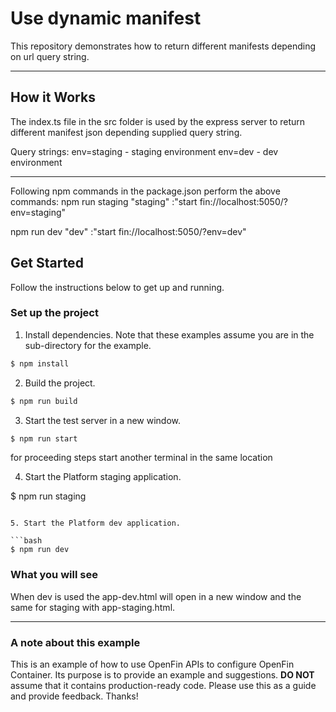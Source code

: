 # Use dynamic manifest

This repository demonstrates how to return different manifests depending on url query string.

---

## How it Works

The index.ts file in the src folder is used by the express server to return different manifest json depending supplied query string.

Query strings:
env=staging - staging environment
env=dev - dev environment

---

Following npm commands in the package.json perform the above commands:
npm run staging
"staging" :"start fin://localhost:5050/?env=staging"

npm run dev
"dev" :"start fin://localhost:5050/?env=dev"

## Get Started

Follow the instructions below to get up and running.

### Set up the project

1. Install dependencies. Note that these examples assume you are in the sub-directory for the example.

```bash
$ npm install
```

2. Build the project.

```bash
$ npm run build
```

3. Start the test server in a new window.

```bash
$ npm run start
```

for proceeding steps start another terminal in the same location

4. Start the Platform staging application.

$ npm run staging

````

5. Start the Platform dev application.

```bash
$ npm run dev
````

### What you will see

When dev is used the app-dev.html will open in a new window and the same for staging with app-staging.html.

---

### A note about this example

This is an example of how to use OpenFin APIs to configure OpenFin Container. Its purpose is to provide an example and suggestions. **DO NOT** assume that it contains production-ready code. Please use this as a guide and provide feedback. Thanks!

